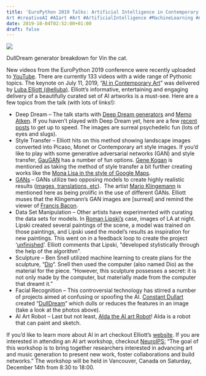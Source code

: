 ```yaml
---
title: 'EuroPython 2019 Talks: Artificial Intelligence in Contemporary
Art #creativeAI #AIart #Art #ArtificialIntelligence #MachineLearning #AI @europython @elluba'
date: 2019-10-04T02:52:00+01:00
draft: false
---
```


![](https://cdn-blog.adafruit.com/uploads/2019/10/DullDream_vin.jpg)

DullDream generator breakdown for Vin the cat.

New videos from the EuroPython 2019 conference were recently uploaded to [YouTube](https://www.youtube.com/playlist?list=PL8uoeex94UhHFRew8gzfFJHIpRFWyY4YW). There are currently 133 videos with a wide range of Pythonic topics. The keynote on July 11, 2019, “[AI in Contemporary Art](https://youtu.be/WOKskgq1x7Y)” was delivered by [Luba Elliott (@elluba)](https://twitter.com/elluba). Elliott’s informative, entertaining and engaging delivery of a beautifully curated set of AI artworks is a must-see. Here are a few topics from the talk (with lots of links!):

*   Deep Dream – The talk starts with [Deep Dream generators](https://en.wikipedia.org/wiki/DeepDream) and [Memo Atken](https://vimeo.com/132462576). If you haven’t played with Deep Dream yet, here are a few [recent](https://blog.adafruit.com/2019/07/02/deep-dream-generators-deepdream-deepdreaming-machinelearning-ai-ml/) [posts](https://blog.adafruit.com/2019/07/22/a-minimal-deepdream-tutorial-in-tf-2-0-tensorflow-random_forests-tensorflow/) to get up to speed. The images are surreal psychedelic fun (lots of eyes and slugs).
*   Style Transfer – Elliott hits on this method showing landscape images converted into Picaso, Monet or Contemporary art style images. If you’d like to play with some generative adversarial networks (GAN) and style transfer, [GauGAN](http://nvidia-research-mingyuliu.com/gaugan/) has a number of fun options. [Gene Kogan](https://genekogan.com/works/style-transfer/) is mentioned as taking the method of style transfer a bit further creating works like the [Mona Lisa in the style of Google Maps](https://genekogan.com/images/style-transfer/ml_egypt_crab_maps.jpg).
*   [GANs](https://blog.adafruit.com/2019/07/25/paint-by-ai-with-gaugan-gan-pytorch-machinelearning-nvidiadesign-liu_mingyu/) – GANs utilize two opposing models to create highly realistic results ([images, translations, etc](https://machinelearningmastery.com/impressive-applications-of-generative-adversarial-networks/)).  The artist [Mario Klingemann](https://twitter.com/quasimondo?ref_src=twsrc%5Egoogle%7Ctwcamp%5Eserp%7Ctwgr%5Eauthor) is mentioned here as being prolific in the use of different GANs. Elliott muses that the Klingemann’s GAN images are \[surreal\] and remind the viewer of [Francis Bacon](https://www.francis-bacon.com/paintings).
*   Data Set Manipulation – Other artists have experimented with curating the data sets for models. In [Roman Lipski’s](https://twitter.com/romanlipski?lang=en) case, images of LA at night. Lipski created several paintings of the scene, a model was trained on those paintings, and Lipski used the model’s results as inspiration for new paintings. This went on in a feedback loop to create the project ‘[unfinished](http://www.romanlipski.com/unfinished)‘. Elliott comments that Lipski, “developed stylistically through the help of the algorithm”.
*   Sculpture – Ben Snell utilized machine learning to create plans for the sculpture, “[Dio](http://bensnell.io/dio)“. Snell then used the computer (also named Dio) as the material for the piece. “However, this sculpture possesses a secret: it is not only made by the computer, but materially made from the computer that dreamt it.”
*   Facial Recognition – This controversial technology has stirred a number of projects aimed at confusing or spoofing the AI. [Constant Dullart](https://constantdullaart.com/%E2%98%81%E2%98%A0%E2%9B%94%E2%98%81%E2%98%81%E2%98%81%E2%8F%B3%E2%98%94%E2%9A%A0%E2%98%81%E2%98%81%E2%9B%94%E2%8F%B3%E2%98%A0%F0%9F%92%A3%E2%9C%8A%F0%9F%8F%BE%E2%9C%8A%E2%98%94%E2%98%81%E2%98%81/) created “[DullDream](http://v2.dulldream.xyz/)” which dulls or reduces the features in an image (take a look at the photos above).
*   AI Art Robot – Last but not least, [AIda the AI art Robot](https://www.ai-darobot.com/jointhemovement)! AIda is a robot that can paint and sketch.

If you’d like to learn more about AI in art checkout Elliott’s [website](http://www.aiartonline.com/). If you are interested in attending an AI art workshop, checkout [NeuroIPS:](https://neurips2019creativity.github.io/) “The goal of this workshop is to bring together researchers interested in advancing art and music generation to present new work, foster collaborations and build networks.” The workshop will be held in Vancouver, Canada on Saturday, December 14th from 8:30 to 18:00.